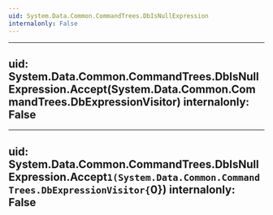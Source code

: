 ```yaml
---
uid: System.Data.Common.CommandTrees.DbIsNullExpression
internalonly: False
---
```


---
uid: System.Data.Common.CommandTrees.DbIsNullExpression.Accept(System.Data.Common.CommandTrees.DbExpressionVisitor)
internalonly: False
---

---
uid: System.Data.Common.CommandTrees.DbIsNullExpression.Accept``1(System.Data.Common.CommandTrees.DbExpressionVisitor{``0})
internalonly: False
---
